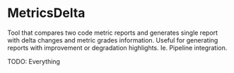 # MetricsDelta
Tool that compares two code metric reports and generates single report with delta changes and metric grades information.
Useful for generating reports with improvement or degradation highlights. Ie. Pipeline integration.


TODO:
Everything
